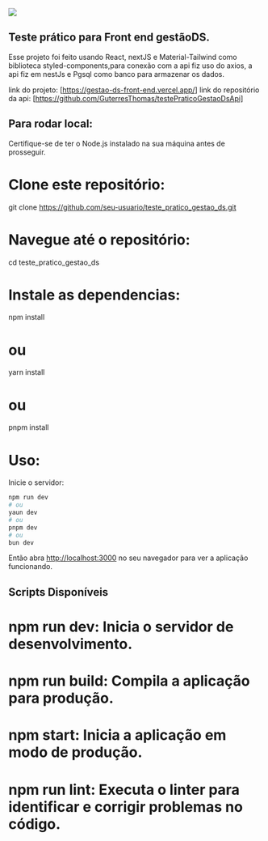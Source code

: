<img src="https://www.gestaods.com.br/wp-content/uploads/2022/06/logo_login.png"></img>

## Teste prático para Front end gestãoDS.

Esse projeto foi feito usando React, nextJS e Material-Tailwind como biblioteca styled-components,para conexão com a api fiz uso do axios, a api fiz em nestJs e Pgsql como banco para armazenar os dados.

link do projeto: [https://gestao-ds-front-end.vercel.app/]
link do repositório da api: [https://github.com/GuterresThomas/testePraticoGestaoDsApi]


## Para rodar local:

Certifique-se de ter o Node.js instalado na sua máquina antes de prosseguir.

# Clone este repositório: 

git clone https://github.com/seu-usuario/teste_pratico_gestao_ds.git

# Navegue até o repositório: 

cd teste_pratico_gestao_ds

# Instale as dependencias:

npm install
# ou
yarn install
# ou
pnpm install

# Uso:
Inicie o servidor:

```bash
npm run dev
# ou
yaun dev
# ou
pnpm dev
# ou
bun dev
```

Então abra [http://localhost:3000](http://localhost:3000) no seu navegador para ver a aplicação funcionando.

## Scripts Disponíveis

# npm run dev: Inicia o servidor de desenvolvimento.

# npm run build: Compila a aplicação para produção.

# npm start: Inicia a aplicação em modo de produção.

# npm run lint: Executa o linter para identificar e corrigir problemas no código.

